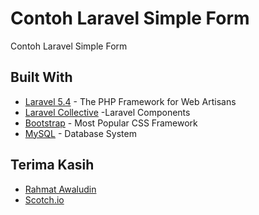 # Contoh Laravel Simple Form

Contoh Laravel Simple Form

## Built With

* [Laravel 5.4](https://laravel.com) - The PHP Framework for Web Artisans
* [Laravel Collective](https://laravelcollective.com/) -Laravel Components
* [Bootstrap](https://getbootstrap.com) - Most Popular CSS Framework
* [MySQL](https://www.mysql.com) - Database System

## Terima Kasih

* [Rahmat Awaludin](https://github.com/rawaludin/)
* [Scotch.io](https://scotch.io/tutorials/simple-laravel-crud-with-resource-controllers)
